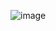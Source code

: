 ![image](https://user-images.githubusercontent.com/101904175/196239754-efa6dac4-6faf-47fd-aad4-2cc39457ee89.png)
